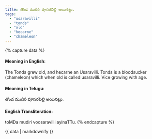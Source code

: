 ```yaml
---
title: తొండ ముదిరి వూసరవిల్లి అయినట్టు.
tags:
  - "usaravilli"
  - "tonds"
  - "old"
  - "hecarne"
  - "chameleon"
---
```


{% capture data %}
#### Meaning in English:
The Tonda grew old, and hecarne an Usaravilli.
Tonds is a bloodsucker (chameleon) which when old is called usaravilli.
Vice growing with age.

#### Meaning in Telugu:
తొండ ముదిరి వూసరవిల్లి అయినట్టు.

#### English Transliteration:
toMDa mudiri voosaravilli ayinaTTu.
{% endcapture %}

<div class="notice">{{ data | markdownify }}</div>

